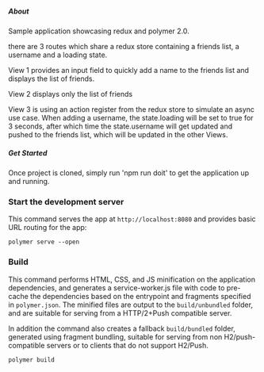##### About
Sample application showcasing redux and polymer 2.0.

there are 3 routes which share a redux store containing a friends list, a username and a loading state. 

View 1 provides an input field to quickly add a name to the friends list and displays the list of friends.

View 2 displays only the list of friends

View 3 is using an action register from the redux store to simulate an async use case.  When adding a username, the state.loading will be set to true for 3 seconds, after which time the state.username will get updated and pushed to the friends list, which will be updated in the other Views.

##### Get Started

Once project is cloned, simply run 'npm run doit' to get the application up and running.

### Start the development server

This command serves the app at `http://localhost:8080` and provides basic URL
routing for the app:

    polymer serve --open

### Build

This command performs HTML, CSS, and JS minification on the application
dependencies, and generates a service-worker.js file with code to pre-cache the
dependencies based on the entrypoint and fragments specified in `polymer.json`.
The minified files are output to the `build/unbundled` folder, and are suitable
for serving from a HTTP/2+Push compatible server.

In addition the command also creates a fallback `build/bundled` folder,
generated using fragment bundling, suitable for serving from non
H2/push-compatible servers or to clients that do not support H2/Push.

    polymer build